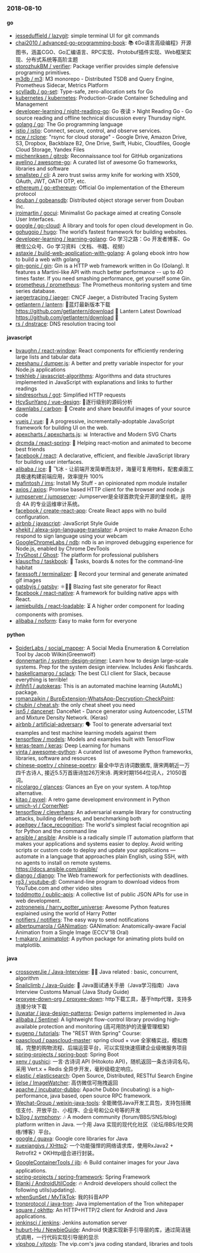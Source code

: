 ### 2018-08-10

#### go
* [jesseduffield / lazygit](https://github.com/jesseduffield/lazygit): simple terminal UI for git commands
* [chai2010 / advanced-go-programming-book](https://github.com/chai2010/advanced-go-programming-book): 📚 《Go语言高级编程》开源图书，涵盖CGO、Go汇编语言、RPC实现、Protobuf插件实现、Web框架实现、分布式系统等高阶主题
* [storozhukBM / verifier](https://github.com/storozhukBM/verifier): Package verifier provides simple defensive programing primitives.
* [m3db / m3](https://github.com/m3db/m3): M3 monorepo - Distributed TSDB and Query Engine, Prometheus Sidecar, Metrics Platform
* [scylladb / go-set](https://github.com/scylladb/go-set): Type-safe, zero-allocation sets for Go
* [kubernetes / kubernetes](https://github.com/kubernetes/kubernetes): Production-Grade Container Scheduling and Management
* [developer-learning / night-reading-go](https://github.com/developer-learning/night-reading-go): Go 夜读 > Night Reading Go - Go source reading and offline technical discussion every Thursday night.
* [golang / go](https://github.com/golang/go): The Go programming language
* [istio / istio](https://github.com/istio/istio): Connect, secure, control, and observe services.
* [ncw / rclone](https://github.com/ncw/rclone): "rsync for cloud storage" - Google Drive, Amazon Drive, S3, Dropbox, Backblaze B2, One Drive, Swift, Hubic, Cloudfiles, Google Cloud Storage, Yandex Files
* [michenriksen / gitrob](https://github.com/michenriksen/gitrob): Reconnaissance tool for GitHub organizations
* [avelino / awesome-go](https://github.com/avelino/awesome-go): A curated list of awesome Go frameworks, libraries and software
* [smallstep / cli](https://github.com/smallstep/cli): A zero trust swiss army knife for working with X509, OAuth, JWT, OATH OTP, etc.
* [ethereum / go-ethereum](https://github.com/ethereum/go-ethereum): Official Go implementation of the Ethereum protocol
* [douban / gobeansdb](https://github.com/douban/gobeansdb): Distributed object storage server from Douban Inc.
* [jroimartin / gocui](https://github.com/jroimartin/gocui): Minimalist Go package aimed at creating Console User Interfaces.
* [google / go-cloud](https://github.com/google/go-cloud): A library and tools for open cloud development in Go.
* [gohugoio / hugo](https://github.com/gohugoio/hugo): The world’s fastest framework for building websites.
* [developer-learning / learning-golang](https://github.com/developer-learning/learning-golang): Go 学习之路：Go 开发者博客、Go 微信公众号、Go 学习资料（文档、书籍、视频）
* [astaxie / build-web-application-with-golang](https://github.com/astaxie/build-web-application-with-golang): A golang ebook intro how to build a web with golang
* [gin-gonic / gin](https://github.com/gin-gonic/gin): Gin is a HTTP web framework written in Go (Golang). It features a Martini-like API with much better performance -- up to 40 times faster. If you need smashing performance, get yourself some Gin.
* [prometheus / prometheus](https://github.com/prometheus/prometheus): The Prometheus monitoring system and time series database.
* [jaegertracing / jaeger](https://github.com/jaegertracing/jaeger): CNCF Jaeger, a Distributed Tracing System
* [getlantern / lantern](https://github.com/getlantern/lantern): 🔴蓝灯最新版本下载 https://github.com/getlantern/download 🔴 Lantern Latest Download https://github.com/getlantern/download 🔴
* [rs / dnstrace](https://github.com/rs/dnstrace): DNS resolution tracing tool

#### javascript
* [bvaughn / react-window](https://github.com/bvaughn/react-window): React components for efficiently rendering large lists and tabular data
* [zeeshanu / dumper.js](https://github.com/zeeshanu/dumper.js): A better and pretty variable inspector for your Node.js applications
* [trekhleb / javascript-algorithms](https://github.com/trekhleb/javascript-algorithms): Algorithms and data structures implemented in JavaScript with explanations and links to further readings
* [sindresorhus / got](https://github.com/sindresorhus/got): Simplified HTTP requests
* [HcySunYang / vue-design](https://github.com/HcySunYang/vue-design): 📖逐行级别的源码分析
* [dawnlabs / carbon](https://github.com/dawnlabs/carbon): 🎨 Create and share beautiful images of your source code
* [vuejs / vue](https://github.com/vuejs/vue): 🖖 A progressive, incrementally-adoptable JavaScript framework for building UI on the web.
* [apexcharts / apexcharts.js](https://github.com/apexcharts/apexcharts.js): 📊 Interactive and Modern SVG Charts
* [drcmda / react-spring](https://github.com/drcmda/react-spring): 🙌 Helping react-motion and animated to become best friends
* [facebook / react](https://github.com/facebook/react): A declarative, efficient, and flexible JavaScript library for building user interfaces.
* [alibaba / ice](https://github.com/alibaba/ice): 🚀 飞冰 - 让前端开发简单而友好，海量可复用物料，配套桌面工具极速构建前端应用，效率提升 100%
* [mafintosh / ims](https://github.com/mafintosh/ims): Install My Stuff - an opinionated npm module installer
* [axios / axios](https://github.com/axios/axios): Promise based HTTP client for the browser and node.js
* [jumpserver / jumpserver](https://github.com/jumpserver/jumpserver): Jumpserver是全球首款完全开源的堡垒机，是符合 4A 的专业运维审计系统。
* [facebook / create-react-app](https://github.com/facebook/create-react-app): Create React apps with no build configuration.
* [airbnb / javascript](https://github.com/airbnb/javascript): JavaScript Style Guide
* [shekit / alexa-sign-language-translator](https://github.com/shekit/alexa-sign-language-translator): A project to make Amazon Echo respond to sign language using your webcam
* [GoogleChromeLabs / ndb](https://github.com/GoogleChromeLabs/ndb): ndb is an improved debugging experience for Node.js, enabled by Chrome DevTools
* [TryGhost / Ghost](https://github.com/TryGhost/Ghost): The platform for professional publishers
* [klauscfhq / taskbook](https://github.com/klauscfhq/taskbook): 📓 Tasks, boards & notes for the command-line habitat
* [faressoft / terminalizer](https://github.com/faressoft/terminalizer): 🦄 Record your terminal and generate animated gif images
* [gatsbyjs / gatsby](https://github.com/gatsbyjs/gatsby): ⚛️📄🚀 Blazing fast site generator for React
* [facebook / react-native](https://github.com/facebook/react-native): A framework for building native apps with React.
* [jamiebuilds / react-loadable](https://github.com/jamiebuilds/react-loadable): ⏳ A higher order component for loading components with promises.
* [alibaba / noform](https://github.com/alibaba/noform): Easy to make form for everyone

#### python
* [SpiderLabs / social_mapper](https://github.com/SpiderLabs/social_mapper): A Social Media Enumeration & Correlation Tool by Jacob Wilkin(Greenwolf)
* [donnemartin / system-design-primer](https://github.com/donnemartin/system-design-primer): Learn how to design large-scale systems. Prep for the system design interview. Includes Anki flashcards.
* [haskellcamargo / sclack](https://github.com/haskellcamargo/sclack): The best CLI client for Slack, because everything is terrible!
* [jhfjhfj1 / autokeras](https://github.com/jhfjhfj1/autokeras): This is an automated machine learning (AutoML) package.
* [romanzaikin / BurpExtension-WhatsApp-Decryption-CheckPoint](https://github.com/romanzaikin/BurpExtension-WhatsApp-Decryption-CheckPoint): 
* [chubin / cheat.sh](https://github.com/chubin/cheat.sh): the only cheat sheet you need
* [jsn5 / dancenet](https://github.com/jsn5/dancenet): DanceNet - Dance generator using Autoencoder, LSTM and Mixture Density Network. (Keras)
* [airbnb / artificial-adversary](https://github.com/airbnb/artificial-adversary): 🗣️ Tool to generate adversarial text examples and test machine learning models against them
* [tensorflow / models](https://github.com/tensorflow/models): Models and examples built with TensorFlow
* [keras-team / keras](https://github.com/keras-team/keras): Deep Learning for humans
* [vinta / awesome-python](https://github.com/vinta/awesome-python): A curated list of awesome Python frameworks, libraries, software and resources
* [chinese-poetry / chinese-poetry](https://github.com/chinese-poetry/chinese-poetry): 最全中华古诗词数据库, 唐宋两朝近一万四千古诗人, 接近5.5万首唐诗加26万宋诗. 两宋时期1564位词人，21050首词。
* [nicolargo / glances](https://github.com/nicolargo/glances): Glances an Eye on your system. A top/htop alternative.
* [kitao / pyxel](https://github.com/kitao/pyxel): A retro game development environment in Python
* [umich-vl / CornerNet](https://github.com/umich-vl/CornerNet): 
* [tensorflow / cleverhans](https://github.com/tensorflow/cleverhans): An adversarial example library for constructing attacks, building defenses, and benchmarking both
* [ageitgey / face_recognition](https://github.com/ageitgey/face_recognition): The world's simplest facial recognition api for Python and the command line
* [ansible / ansible](https://github.com/ansible/ansible): Ansible is a radically simple IT automation platform that makes your applications and systems easier to deploy. Avoid writing scripts or custom code to deploy and update your applications — automate in a language that approaches plain English, using SSH, with no agents to install on remote systems. https://docs.ansible.com/ansible/
* [django / django](https://github.com/django/django): The Web framework for perfectionists with deadlines.
* [rg3 / youtube-dl](https://github.com/rg3/youtube-dl): Command-line program to download videos from YouTube.com and other video sites
* [toddmotto / public-apis](https://github.com/toddmotto/public-apis): A collective list of public JSON APIs for use in web development.
* [zotroneneis / harry_potter_universe](https://github.com/zotroneneis/harry_potter_universe): Awesome Python features explained using the world of Harry Potter
* [notifiers / notifiers](https://github.com/notifiers/notifiers): The easy way to send notifications
* [albertpumarola / GANimation](https://github.com/albertpumarola/GANimation): GANimation: Anatomically-aware Facial Animation from a Single Image (ECCV'18 Oral)
* [t-makaro / animatplot](https://github.com/t-makaro/animatplot): A python package for animating plots build on matplotlib.

#### java
* [crossoverJie / Java-Interview](https://github.com/crossoverJie/Java-Interview): 👨‍🎓 Java related : basic, concurrent, algorithm
* [Snailclimb / Java-Guide](https://github.com/Snailclimb/Java-Guide): 📖 Java面试通关手册（Java学习指南）Java Interview Customs Manual (Java Study Guide)
* [proxyee-down-org / proxyee-down](https://github.com/proxyee-down-org/proxyee-down): http下载工具，基于http代理，支持多连接分块下载
* [iluwatar / java-design-patterns](https://github.com/iluwatar/java-design-patterns): Design patterns implemented in Java
* [alibaba / Sentinel](https://github.com/alibaba/Sentinel): A lightweight flow-control library providing high-available protection and monitoring (高可用防护的流量管理框架)
* [eugenp / tutorials](https://github.com/eugenp/tutorials): The "REST With Spring" Course:
* [paascloud / paascloud-master](https://github.com/paascloud/paascloud-master): spring cloud + vue 全家桶实战，模拟商城，完整的购物流程、后端运营平台，可以实现快速搭建企业级微服务项目
* [spring-projects / spring-boot](https://github.com/spring-projects/spring-boot): Spring Boot
* [xenv / gushici](https://github.com/xenv/gushici): 一言·古诗词 API (Hitokoto API)，随机返回一条古诗词名句。采用 Vert.x + Redis 全异步开发，毫秒级稳定响应。
* [elastic / elasticsearch](https://github.com/elastic/elasticsearch): Open Source, Distributed, RESTful Search Engine
* [iielse / ImageWatcher](https://github.com/iielse/ImageWatcher): 高仿微信可拖拽返回
* [apache / incubator-dubbo](https://github.com/apache/incubator-dubbo): Apache Dubbo (incubating) is a high-performance, java based, open source RPC framework.
* [Wechat-Group / weixin-java-tools](https://github.com/Wechat-Group/weixin-java-tools): 全能微信Java开发工具包，支持包括微信支付、开放平台、小程序、企业号和公众号等的开发
* [b3log / symphony](https://github.com/b3log/symphony): 🎶 A modern community (forum/BBS/SNS/blog) platform written in Java. 一个用 Java 实现的现代化社区（论坛/BBS/社交网络/博客）平台。
* [google / guava](https://github.com/google/guava): Google core libraries for Java
* [xuexiangjys / XHttp2](https://github.com/xuexiangjys/XHttp2): 一个功能强悍的网络请求库，使用RxJava2 + Retrofit2 + OKHttp组合进行封装。
* [GoogleContainerTools / jib](https://github.com/GoogleContainerTools/jib): ⛵️ Build container images for your Java applications.
* [spring-projects / spring-framework](https://github.com/spring-projects/spring-framework): Spring Framework
* [Blankj / AndroidUtilCode](https://github.com/Blankj/AndroidUtilCode): 🔥 Android developers should collect the following utils(updating).
* [whenSunSet / MyTikTok](https://github.com/whenSunSet/MyTikTok): 我的抖音APP
* [tronprotocol / java-tron](https://github.com/tronprotocol/java-tron): Java implementation of the Tron whitepaper
* [square / okhttp](https://github.com/square/okhttp): An HTTP+HTTP/2 client for Android and Java applications.
* [jenkinsci / jenkins](https://github.com/jenkinsci/jenkins): Jenkins automation server
* [huburt-Hu / NewbieGuide](https://github.com/huburt-Hu/NewbieGuide): Android 快速实现新手引导层的库，通过简洁链式调用，一行代码实现引导层的显示
* [vipshop / vjtools](https://github.com/vipshop/vjtools): The vip.com's java coding standard, libraries and tools
